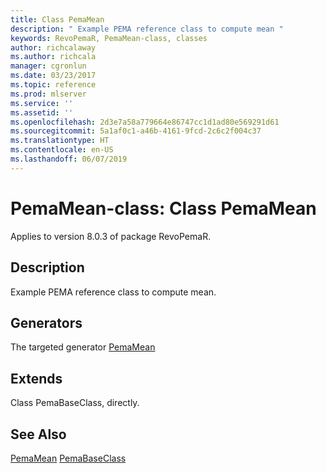 ```yaml
---
title: Class PemaMean
description: " Example PEMA reference class to compute mean "
keywords: RevoPemaR, PemaMean-class, classes
author: richcalaway
ms.author: richcala
manager: cgronlun
ms.date: 03/23/2017
ms.topic: reference
ms.prod: mlserver
ms.service: ''
ms.assetid: ''
ms.openlocfilehash: 2d3e7a58a779664e86747cc1d1ad80e569291d61
ms.sourcegitcommit: 5a1af0c1-a46b-4161-9fcd-2c6c2f004c37
ms.translationtype: HT
ms.contentlocale: en-US
ms.lasthandoff: 06/07/2019
---
```

 # <a name="pemamean-class-class-pemamean"></a>PemaMean-class: Class PemaMean

 Applies to version 8.0.3 of package RevoPemaR.
 
 ## <a name="description"></a>Description
 
Example PEMA reference class to compute mean.
 
 
 ## <a name="generators"></a>Generators 

 
The targeted generator [PemaMean](pemamean.md)

 
 ## <a name="extends"></a>Extends 

 
Class PemaBaseClass, directly.
 
 

 
 
 
 ## <a name="see-also"></a>See Also
 
[PemaMean](pemamean.md)
[PemaBaseClass](pemabaseclass.md)
   
 

